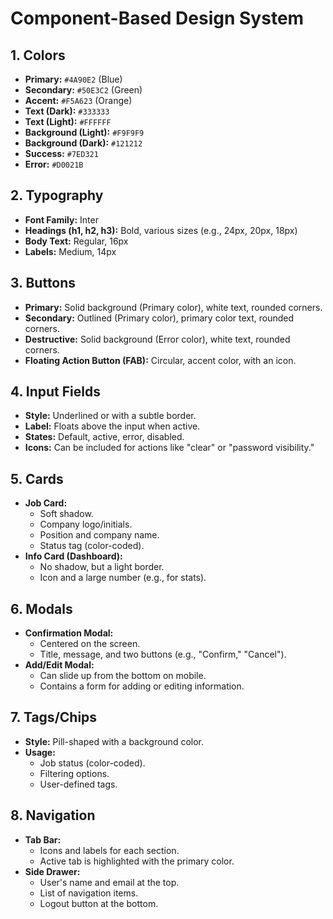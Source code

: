 # Component-Based Design System

## 1. Colors

-   **Primary:** `#4A90E2` (Blue)
-   **Secondary:** `#50E3C2` (Green)
-   **Accent:** `#F5A623` (Orange)
-   **Text (Dark):** `#333333`
-   **Text (Light):** `#FFFFFF`
-   **Background (Light):** `#F9F9F9`
-   **Background (Dark):** `#121212`
-   **Success:** `#7ED321`
-   **Error:** `#D0021B`

## 2. Typography

-   **Font Family:** Inter
-   **Headings (h1, h2, h3):** Bold, various sizes (e.g., 24px, 20px, 18px)
-   **Body Text:** Regular, 16px
-   **Labels:** Medium, 14px

## 3. Buttons

-   **Primary:** Solid background (Primary color), white text, rounded corners.
-   **Secondary:** Outlined (Primary color), primary color text, rounded corners.
-   **Destructive:** Solid background (Error color), white text, rounded corners.
-   **Floating Action Button (FAB):** Circular, accent color, with an icon.

## 4. Input Fields

-   **Style:** Underlined or with a subtle border.
-   **Label:** Floats above the input when active.
-   **States:** Default, active, error, disabled.
-   **Icons:** Can be included for actions like "clear" or "password visibility."

## 5. Cards

-   **Job Card:**
    -   Soft shadow.
    -   Company logo/initials.
    -   Position and company name.
    -   Status tag (color-coded).
-   **Info Card (Dashboard):**
    -   No shadow, but a light border.
    -   Icon and a large number (e.g., for stats).

## 6. Modals

-   **Confirmation Modal:**
    -   Centered on the screen.
    -   Title, message, and two buttons (e.g., "Confirm," "Cancel").
-   **Add/Edit Modal:**
    -   Can slide up from the bottom on mobile.
    -   Contains a form for adding or editing information.

## 7. Tags/Chips

-   **Style:** Pill-shaped with a background color.
-   **Usage:**
    -   Job status (color-coded).
    -   Filtering options.
    -   User-defined tags.

## 8. Navigation

-   **Tab Bar:**
    -   Icons and labels for each section.
    -   Active tab is highlighted with the primary color.
-   **Side Drawer:**
    -   User's name and email at the top.
    -   List of navigation items.
    -   Logout button at the bottom.

